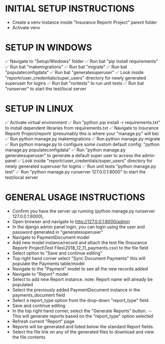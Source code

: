 # INITIAL SETUP INSTRUCTIONS
- Create a venv instance inside "Insurance Reportr Project" parent folder
- Activate venv

# SETUP IN WINDOWS
✅ Navigate to "Setup/Windows" folder
✅ Run bat "pip install requirements"
✅ Run bat "makemigrations"
✅ Run bat "migrate"
✅ Run bat "populateconfigdata"
✅ Run bat "generatesuperuser"
✅ Look inside "reportr/user_credentials/super_users" directory for newly generated superuser for logins
✅ Run bat "runtests" to run unit tests 
✅ Run bat "runserver" to start the test/local server

# SETUP IN LINUX
✅ Activate virtual environment
✅ Run "python pip install -r requirements.txt" to install dependent libraries from requirements.txt
✅ Navigate to Insurance Reportr Project/reportr (presumably this is where your "manage.py" will be)
✅ Run python manage.py makemigrations
✅ Run python manage.py migrate
✅ Run python manage.py to configure some custom default config: "python manage.py populateconfigdata"
✅ Run "python manage.py generatesuperuser" to generate a default super user to access the admin panel
✅ Look inside "reportr/user_credentials/super_users" directory for newly generated superuser for logins
✅ Run unit tests "python manage.py test"
✅ Run "python manage.py runserver 127.0.0.1:8000" to start the test/local server
 

# GENERAL USAGE INSTRUCTIONS
- Confirm you have the server up running (python manage.py runserver 127.0.0.1:8000), 
- Open browser and navigate to http://127.0.0.1:8000/admin
- In the django admin panel login, you can login using the user and password generated in "generatesuperuser"
- Navigate to PaymentDocument model
- Add new model instance/record and attach the test file (Insurance Reportr Project\Test Files\2018_12_11_payments.csv) to the file field
- Select option to "Save and continue editing"
- Top right hand corner select "Sync Document Payments" this will populate the Payments table/model
- Navigate to the "Payment" model to see all the new records added
- Navigate to "Report" model
- Select to add new Report instance. note: Report name will already be populated
- Select the previously added PaymentDocument instance in the payments_document field
- Select a report_type option from the drop-down "report_type" field
- Save and continue editing
- In the top right hand corner, select the "Generate Reports" button. 
  -- This will generate reports based on the "report_type" option selected
- Refresh current "Report" page
- Reports will be generated and listed below the standard Report fields.
- Select the file link on any of the generated files to download and view the file contents
